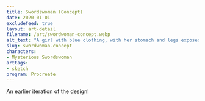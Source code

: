```yaml
---
title: Swordswoman (Concept)
date: 2020-01-01
excludefeed: true
layout: art-detail
filename: /art/swordwoman-concept.webp
alt_text: "A girl with blue clothing, with her stomach and legs exposed. She is holding a spear like device and adorned with gold accessories."
slug: swordwoman-concept
characters:
- Mysterious Swordswoman
arttags:
- sketch
program: Procreate
---
```

An earlier iteration of the design!
